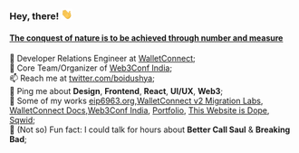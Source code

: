 ### Hey, there! <img src="./wave.gif" width="20px">


#### [The conquest of nature is to be achieved through number and measure](https://www.youtube.com/watch?v=qE0UimODxNg)

🥑 Developer Relations Engineer at [WalletConnect](https://walletconnect.com);<br>
🎪 Core Team/Organizer of [Web3Conf India](https://web3confindia.xyz);<br>
📫 Reach me at [twitter.com/boidushya](https://twitter.com/boidushya);<br>
💬 Ping me about **Design**, **Frontend**, **React**, **UI/UX**, **Web3**;<br>
💅 Some of my works [eip6963.org](https://www.eip6963.org),[WalletConnect v2 Migration Labs](https://v2-migration-lab.walletconnect.com), [WalletConnect Docs](https://docs.walletconnect.com),[Web3Conf India](https://web3confindia.xyz), [Portfolio](https://www.boidushya.com), [This Website is Dope](https://dope.boidushya.com), [Sqwid](https://sqwid.app);<br>
🌄 (Not so) Fun fact: I could talk for hours about **Better Call Saul** & **Breaking Bad**;
